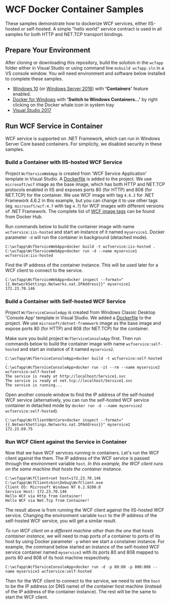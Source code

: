 # WCF Docker Container Samples
These samples demonstrate how to dockerize WCF services, either IIS-hosted or self-hosted. A simple "hello world" service contract is used in all samples for both HTTP and NET.TCP transport bindings.

## Prepare Your Environment
After cloning or downloading this repository, build the solution in the `wcfapp` folder either in Visual Studio or using command line `msbuild wcfapp.sln` in a VS console window. You will need environment and software below installed to complete these samples.

* [Windows 10](https://www.microsoft.com/en-us/windows/get-windows-10) (or [Windows Server 2016](https://www.microsoft.com/en-us/cloud-platform/windows-server)) with **'Containers'** feature enabled.
* [Docker for Windows](https://docs.docker.com/docker-for-windows/) with **'Switch to Windows Containers...'** by right clicking on the Docker whale icon in system tray
* [Visual Studio 2017](https://www.visualstudio.com/vs/)

## Run WCF Service in Container
WCF service is supported on .NET Framework, which can run in Windows Server Core based containers. For simplicity, we disabled security in these samples.

### Build a Container with IIS-hosted WCF Service
Project `WcfServiceWebApp` is created from 'WCF Service Application' template in Visual Studio. A [Dockerfile](WcfServiceWebApp/Dockerfile) is added to the project. We use `microsoft/wcf` image as the base image, which has both HTTP and NET.TCP protocols enabled in IIS and exposes ports 80 (for HTTP) and 808 (for NET.TCP) for the container. We use WCF image with tag `4.6.2` for .NET Framework 4.6.2 in this example, but you can change it to use other tags (eg. `microsoft/wcf:4.7` with tag `4.7`) for WCF images with different versions of .NET Framework. The complete list of [WCF image tags](https://hub.docker.com/r/microsoft/wcf/tags/) can be found from Docker Hub. 

Run commands below to build the container image with name `wcfservice:iis-hosted` and start an instance of it named `myservice1`. Docker parameter `-d` will run the container in background (detached mode).
```
C:\wcfapp\WcfServiceWebApp>docker build -t wcfservice:iis-hosted .
C:\wcfapp\WcfServiceWebApp>docker run -d --name myservice1 wcfservice:iis-hosted
```
Find the IP address of the container instance. This will be used later for a WCF client to connect to the service.
```
C:\wcfapp\WcfServiceWebApp>docker inspect --format="{{.NetworkSettings.Networks.nat.IPAddress}}" myservice1
172.23.70.146
```
### Build a Container with Self-hosted WCF Service
Project `WcfServiceConsoleApp` is created from Windows Classic Desktop 'Console App' template in Visual Studio. We added a [Dockerfile](WcfServiceConsoleApp/Dockerfile) to the project. We use `microsoft/dotnet-framework` image as the base image and expose ports 80 (for HTTP) and 808 (for NET.TCP) for the container.

Make sure you build project `WcfServiceConsoleApp` first. Then run commands below to build the container image with name `wcfservice:self-hosted` and start an instance of it named `myservice2`.
```
C:\wcfapp\WcfServiceConsoleApp>docker build -t wcfservice:self-hosted .
C:\wcfapp\WcfServiceConsoleApp>docker run -it --rm --name myservice2 wcfservice:self-hosted
The service is ready at http://localhost/Service1.svc
The service is ready at net.tcp://localhost/Service1.svc
The service is running...
```
Open another console window to find the IP address of the self-hosted WCF service (alternatively, you can run the self-hosted WCF service container in detached mode by `docker run -d --name myservice2 wcfservice:self-hosted`).
```
C:\wcfapp\WcfClientNetCore>docker inspect --format="{{.NetworkSettings.Networks.nat.IPAddress}}" myservice2
172.23.69.75
```
### Run WCF Client against the Service in Container
Now that we have WCF services running in containers. Let's run the WCF client against the them. The IP address of the WCF service is passed through the environment variable `host`. *In this example, the WCF client runs on the same machine that hosts the container instance.* 
```
C:\wcfapp\WcfClient>set host=172.23.70.146
C:\wcfapp\WcfClient>bin\Debug\WcfClient.exe
Client OS: Microsoft Windows NT 6.2.9200.0
Service Host: 172.23.70.146
Hello WCF via Http from Container!
Hello WCF via Net.Tcp from Container!
```
The result above is from running the WCF client against the IIS-hosted WCF service. Changing the environment variable `host` to the IP address of the self-hosted WCF service, you will get a similar result.

*To run WCF client on a different machine other than the one that hosts container instance*, we will need to map ports of a container to ports of its host by using Docker parameter `-p` when we start a constainer instance. For example, the command below started an instance of the self-hosted WCF service container named `myservice3` with its ports 80 and 808 mapped to ports 80 and 808 of its host machine respectively.
```
C:\wcfapp\WcfServiceConsoleApp>docker run -d -p 80:80 -p 808:808 --name myservice3 wcfservice:self-hosted
```
Then for the WCF client to connect to the service, we need to set the `host` to be the IP address (or DNS name) of the container host machine (instead of the IP address of the container instance). The rest will be the same to start the WCF client.
